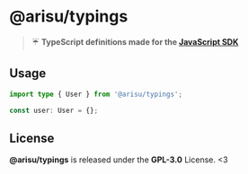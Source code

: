 # @arisu/typings

> ☔ **TypeScript definitions made for the [JavaScript SDK](https://docs.arisu.land/sdks/javascript)**

## Usage

```ts
import type { User } from '@arisu/typings';

const user: User = {};
```

## License

**@arisu/typings** is released under the **GPL-3.0** License. <3
